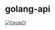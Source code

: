 # golang-api

[![CircleCI](https://circleci.com/gh/alexon1234/golang-api.svg?style=svg)](https://circleci.com/gh/alexon1234/golang-api)